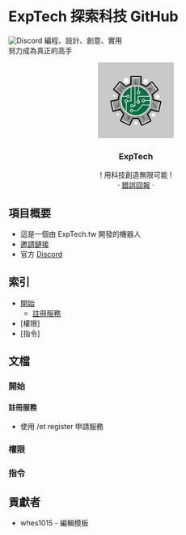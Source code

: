 # ExpTech 探索科技 GitHub
<img alt="Discord" src="https://img.shields.io/discord/857181425908318218">
編程、設計、創意、實用
<br>
努力成為真正的高手
<br />
<p align="center">
  <a href="https://github.com/ExpTech-tw/Example/">
    <img src="image/ExpTech.png" alt="ExpTech" width="150" height="150">
  </a>
  <h3 align="center">ExpTech</h3>
  <p align="center">
    ! 用科技創造無限可能 !
    <br />
    ·
    <a href="https://github.com/ExpTech-tw/Example/issues">錯誤回報</a>
    ·
  </p>
</p>

## 項目概要
* 這是一個由 ExpTech.tw 開發的機器人
* [邀請鏈接]( https://reurl.cc/Xloo6D)
* 官方 [Discord](https://discord.gg/rkPu3msUf3)

## 索引
- [開始](#開始)
  - [註冊服務](#註冊服務)
- [權限]
- [指令]

## 文檔
### 開始
#### 註冊服務
* 使用 /et register 申請服務
### 權限
### 指令

## 貢獻者
* whes1015 - 編輯模板
